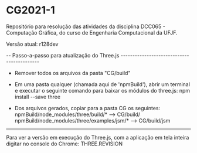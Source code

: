 # CG2021-1
Repositório para resolução das atividades da disciplina DCC065 - Computação Gráfica, do curso de Engenharia Computacional da UFJF.

Versão atual: r128dev

-- Passo-a-passo para atualização do Three.js -------------------------------------------

* Remover todos os arquivos da pasta "CG/build"

* Em uma pasta qualquer (chamada aqui de 'npmBuild'), abrir um terminal e 
  executar o seguinte comando para baixar os módulos do three.js:
    npm install --save three

* Dos arquivos gerados, copiar para a pasta CG os seguintes:
  npmBuild/node_modules/three/build/*          -->  CG/build/  
  npmBuild/node_modules/three/examples/jsm/*   -->  CG/build/jsm
  
-------------------------------------------------

Para ver a versão em execução do Three.js, com a aplicação em tela inteira digitar 
no console do Chrome:
THREE.REVISION